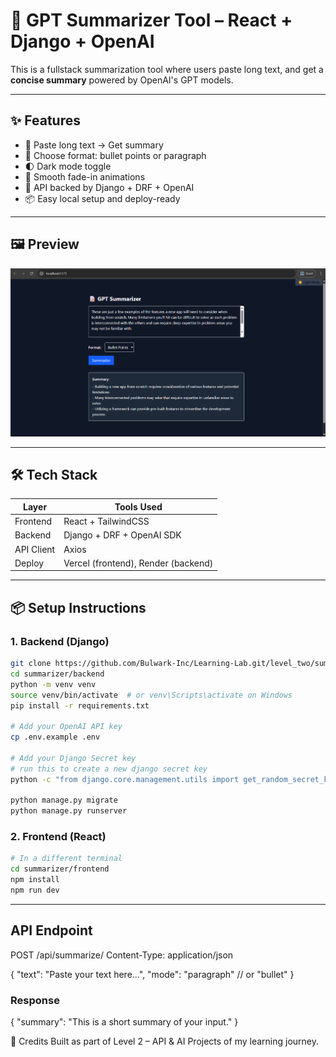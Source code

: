 # 📝 GPT Summarizer Tool – React + Django + OpenAI

This is a fullstack summarization tool where users paste long text, and get a **concise summary** powered by OpenAI's GPT models.

---

## ✨ Features

- 📄 Paste long text → Get summary
- 🧠 Choose format: bullet points or paragraph
- 🌓 Dark mode toggle
- 🚀 Smooth fade-in animations
- 🔐 API backed by Django + DRF + OpenAI
- 📦 Easy local setup and deploy-ready

---

## 🖼️ Preview

![screenshot](./summarizer.png)

---

## 🛠️ Tech Stack

| Layer      | Tools Used              |
|------------|--------------------------|
| Frontend   | React + TailwindCSS     |
| Backend    | Django + DRF + OpenAI SDK |
| API Client | Axios                   |
| Deploy     | Vercel (frontend), Render (backend)

---

## 📦 Setup Instructions

### 1. Backend (Django)

```bash
git clone https://github.com/Bulwark-Inc/Learning-Lab.git/level_two/summarizer
cd summarizer/backend
python -m venv venv
source venv/bin/activate  # or venv\Scripts\activate on Windows
pip install -r requirements.txt

# Add your OpenAI API key
cp .env.example .env

# Add your Django Secret key
# run this to create a new django secret key
python -c "from django.core.management.utils import get_random_secret_key; print(get_random_secret_key())" # add to ur .env

python manage.py migrate
python manage.py runserver
```

### 2. Frontend (React)
```bash
# In a different terminal
cd summarizer/frontend
npm install
npm run dev
```

---


## API Endpoint
POST /api/summarize/
Content-Type: application/json

{
  "text": "Paste your text here...",
  "mode": "paragraph"  // or "bullet"
}

### Response
{
  "summary": "This is a short summary of your input."
}

🙌 Credits
Built as part of Level 2 – API & AI Projects of my learning journey.